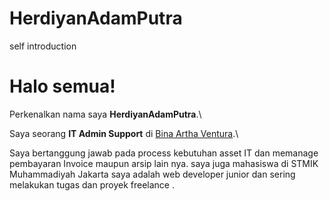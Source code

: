 # HerdiyanAdamPutra
self introduction



# Halo semua! 

Perkenalkan nama saya **HerdiyanAdamPutra**.\

Saya seorang **IT Admin Support** di [Bina Artha Ventura](https://bina-artha.com/id/about-us//).\

Saya bertanggung jawab pada process kebutuhan asset IT dan memanage pembayaran Invoice maupun arsip lain nya.
saya juga mahasiswa di STMIK Muhammadiyah Jakarta
saya adalah web developer junior dan sering melakukan tugas dan proyek freelance .
